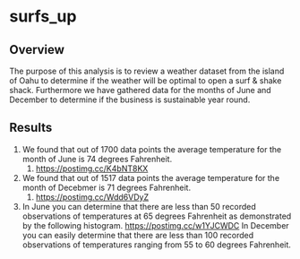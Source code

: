 # surfs_up
## Overview
The purpose of this analysis is to review a weather dataset from the island of Oahu to determine if the weather will be optimal to open a surf & shake shack. Furthermore we have gathered data for the months of June and December to determine if the business is sustainable year round.

## Results
1. We found that out of 1700 data points the average temperature for the month of June is 74 degrees Fahrenheit.
   1. https://postimg.cc/K4bNT8KX
2. We found that out of 1517 data points the average temperature for the month of Decebmer is 71 degrees Fahrenheit.
   1. https://postimg.cc/Wdd6VDyZ
3. In June you can determine that there are less than 50 recorded observations of temperatures at 65 degrees Fahrenheit as demonstrated by the following histogram. https://postimg.cc/w1YJCWDC
   In December you can easily determine that there are less than 100 recorded observations of temperatures ranging from 55 to 60 degrees Fahrenheit. 